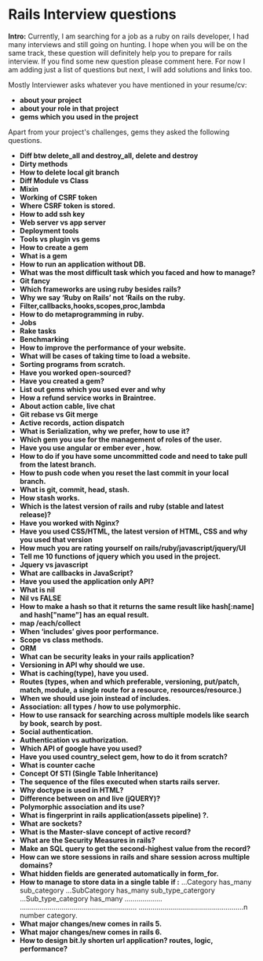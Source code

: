 
# Rails Interview questions

**lntro:** 
Currently, I am searching for a job as a ruby on rails developer, I had many interviews and still going on hunting. I hope when you will be on the same track, these question will definitely help you to prepare for rails interview.  If you find some new question please comment here. For now I am adding just a list of questions but next, I will add solutions and links too.

Mostly Interviewer asks whatever you have mentioned in your resume/cv:
- **about your project**
- **about your role in that project**
- **gems which you used in the project**

Apart from your project's challenges, gems they asked the following questions.
- **Diff btw delete_all and destroy_all, delete and destroy**
- **Dirty methods**
- **How to delete local git branch**
- **Diff Module vs Class**
- **Mixin**
- **Working of CSRF token**
- **Where CSRF token is stored.**
- **How to add ssh key**
- **Web server vs app server**
- **Deployment tools**
- **Tools vs plugin vs gems**
- **How to create a gem**
- **What is a gem**
- **How to run an application without DB.**
- **What was the most difficult task which you faced and how to manage?**
- **Git fancy**
- **Which frameworks are using ruby besides rails?**
- **Why we say ‘Ruby on Rails’ not ‘Rails on the ruby.**
- **Filter,callbacks,hooks,scopes,proc,lambda**
- **How to do metaprogramming in ruby.**
- **Jobs**
- **Rake tasks**
- **Benchmarking**
- **How to improve the performance of your website.**
- **What will be cases of taking time to load a website.**
- **Sorting programs from scratch.**
- **Have you worked open-sourced?**
- **Have you created a gem?**
- **List out gems which you used ever and why**
- **How a refund service works in Braintree.**
- **About action cable, live chat**
- **Git rebase vs Git merge**
- **Active records, action dispatch**
- **What is Serialization, why we prefer, how to use it?**
- **Which gem you use for the management  of roles of the user.**
- **Have you use angular or ember ever , how.**
- **How to do if you have some uncommitted code and need to take pull from the latest branch.**
- **How to push code when you reset the last commit in your local branch.**
- **What is git, commit, head, stash.**
- **How stash works.**
- **Which is the latest version of rails and ruby (stable and latest release)?**
- **Have you worked with Nginx?**
- **Have you used CSS/HTML, the latest version of HTML, CSS and why you used that version**
- **How much you are rating yourself on rails/ruby/javascript/jquery/UI**
- **Tell me 10 functions of jquery which you used in the project.**
- **Jquery vs javascript**
- **What are callbacks in JavaScript?**
- **Have you used the application only API?**
- **What is nil**
- **Nil vs FALSE**
- **How to make a hash so that it returns the same result like hash[:name] and hash["name"] has an equal result.**
- **map /each/collect**
- **When ‘includes’ gives poor performance.**
- **Scope vs class methods.**
- **ORM**
- **What can be security leaks in your rails application?**
- **Versioning in API why should we use.**
- **What is caching(type), have you used.**
- **Routes (types, when and which preferable, versioning, put/patch, match, module, a single route for a resource, resources/resource.)**
- **When we should use join instead of includes.**
- **Association: all types / how to use polymorphic.**
- **How to use ransack for searching across multiple models like search by book, search by post.**
- **Social authentication.**
- **Authentication vs authorization.**
- **Which API of google have you used?**
- **Have you used country_select gem, how to do it from scratch?**
- **What is counter cache**
- **Concept Of STI (Single Table Inheritance)**
- **The sequence of the files executed when starts rails server.**
- **Why doctype is used in HTML?**
- **Difference between on and live (jQUERY)?**
- **Polymorphic association and its use?**
- **What is fingerprint in rails application(assets pipeline) ?.**
- **What are sockets?**
- **What is the Master-slave concept of active record?**
- **What are the Security Measures in rails?**
- **Make an SQL query to get the second-highest value from the record?**
- **How can we store sessions in rails and share session across multiple domains?**
- **What hidden fields are generated automatically in form_for.**
- **How to manage to store data in a single table if :**
                  ...Category  has_many sub_category
                  ...SubCategory has_many sub_type_catergory
                  ...Sub_type_category has_many ……………….
                  ...………………………………………………..
                  ...…………………………………………..n number category.
- **What major changes/new comes in rails 5.**
- **What major changes/new comes in rails 6.**
- **How to design bit.ly shorten url application? routes, logic, performance?**
